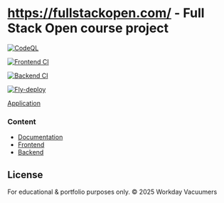 # https://fullstackopen.com/ - Full Stack Open course project

[![CodeQL](https://github.com/Tartsi/Fullstack-projekti/actions/workflows/github-code-scanning/codeql/badge.svg)](https://github.com/Tartsi/Fullstack-projekti/actions/workflows/github-code-scanning/codeql)

[![Frontend CI](https://github.com/Tartsi/Fullstack-projekti/actions/workflows/frontend.yml/badge.svg)](https://github.com/Tartsi/Fullstack-projekti/actions/workflows/frontend.yml)

[![Backend CI](https://github.com/Tartsi/Fullstack-projekti/actions/workflows/backend.yml/badge.svg)](https://github.com/Tartsi/Fullstack-projekti/actions/workflows/backend.yml)

[![Fly-deploy](https://github.com/Tartsi/Fullstack-projekti/actions/workflows/fly-deploy.yml/badge.svg)](https://github.com/Tartsi/Fullstack-projekti/actions/workflows/fly-deploy.yml)

[Application](https://fullstack-projekti.fly.dev/)

### Content
- [Documentation](./documentation/)
- [Frontend](./frontend/)
- [Backend](./backend/)

## License

For educational & portfolio purposes only. © 2025 Workday Vacuumers